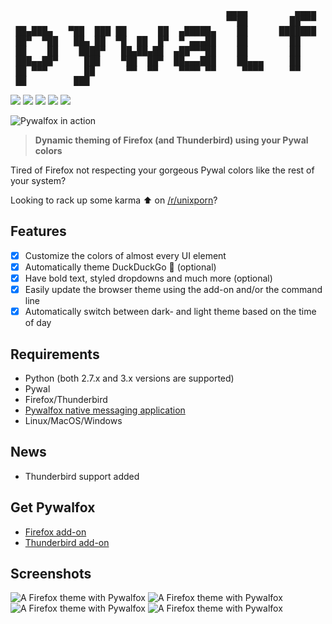 <pre class="color-primary">
                                         ▄▄▄▄         ▄▄▄▄
                                         ▀▀██        ██▀▀▀
 ██▄███▄   ▀██  ███ ██      ██  ▄█████▄    ██      ███████    ▄████▄   ▀██  ██▀
 ██▀  ▀██   ██▄ ██  ▀█  ██  █▀  ▀ ▄▄▄██    ██        ██      ██▀  ▀██    ████
 ██    ██    ████▀   ██▄██▄██  ▄██▀▀▀██    ██        ██      ██    ██    ▄██▄
 ███▄▄██▀     ███    ▀██  ██▀  ██▄▄▄███    ██▄▄▄     ██      ▀██▄▄██▀   ▄█▀▀█▄
 ██ ▀▀▀       ██      ▀▀  ▀▀    ▀▀▀▀ ▀▀     ▀▀▀▀     ▀▀        ▀▀▀▀    ▀▀▀  ▀▀▀
 ██         ███
</pre>
<p class="row">
  <a href="https://addons.mozilla.org/en-US/firefox/addon/pywalfox/"><img src="https://img.shields.io/amo/v/pywalfox"></a>
  <a href="https://addons.mozilla.org/en-US/firefox/addon/pywalfox/"><img src="https://img.shields.io/amo/stars/pywalfox"></a>
  <a href="https://addons.mozilla.org/en-US/firefox/addon/pywalfox/"><img src="https://img.shields.io/amo/users/pywalfox"></a>
  <a href="https://addons.mozilla.org/en-US/firefox/addon/pywalfox/"><img src="https://img.shields.io/amo/dw/pywalfox"></a>
  <a href="https://www.mozilla.org/en-US/MPL/2.0/FAQ/"><img src="https://img.shields.io/github/license/frewacom/pywalfox"></a>
</p>

![Pywalfox in action](https://i.imgur.com/mlY1wLH.gif)

> **Dynamic theming of Firefox (and Thunderbird) using your Pywal colors**

Tired of Firefox not respecting your gorgeous Pywal colors like the rest of your system?

Looking to rack up some karma :arrow_up: on [/r/unixporn](https://reddit.com/r/unixporn)?

## Features
- [x] Customize the colors of almost every UI element
- [x] Automatically theme DuckDuckGo :duck: (optional)
- [x] Have bold text, styled dropdowns and much more (optional)
- [x] Easily update the browser theme using the add-on and/or the command line
- [x] Automatically switch between dark- and light theme based on the time of day

## Requirements
- Python (both 2.7.x and 3.x versions are supported)
- Pywal
- Firefox/Thunderbird
- [Pywalfox native messaging application](https://github.com/Frewacom/pywalfox-native)
- Linux/MacOS/Windows

## News
- Thunderbird support added

## Get Pywalfox
- [Firefox add-on](https://addons.mozilla.org/en-US/firefox/addon/pywalfox/)
- [Thunderbird add-on](https://addons.thunderbird.net/sv-SE/thunderbird/addon/pywalfox/)

## Screenshots
![A Firefox theme with Pywalfox](https://i.imgur.com/ZZTTU7r.png)
![A Firefox theme with Pywalfox](https://i.imgur.com/fKHxiHo.png)
![A Firefox theme with Pywalfox](https://i.imgur.com/oXCt4wd.png)
![A Firefox theme with Pywalfox](https://i.imgur.com/eISvXBd.png)
